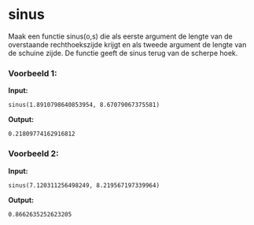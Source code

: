 # sinus

Maak een functie sinus(o,s) die als eerste argument de lengte van de overstaande rechthoekszijde krijgt en als tweede argument de lengte van de schuine zijde. De functie geeft de sinus terug van de scherpe hoek.



### Voorbeeld 1:

**Input:**
	
	sinus(1.8910798640853954, 8.67079067375581)

**Output:**
	
	0.21809774162916812



### Voorbeeld 2:

**Input:**
	
	sinus(7.120311256498249, 8.219567197339964)

**Output:**
	
	0.8662635252623205
